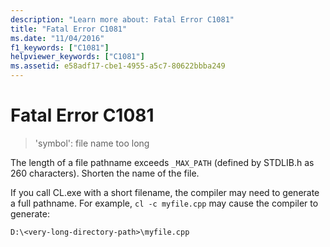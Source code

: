 ```yaml
---
description: "Learn more about: Fatal Error C1081"
title: "Fatal Error C1081"
ms.date: "11/04/2016"
f1_keywords: ["C1081"]
helpviewer_keywords: ["C1081"]
ms.assetid: e58adf17-cbe1-4955-a5c7-80622bbba249
---
```

# Fatal Error C1081

> 'symbol': file name too long

The length of a file pathname exceeds `_MAX_PATH` (defined by STDLIB.h as 260 characters). Shorten the name of the file.

If you call CL.exe with a short filename, the compiler may need to generate a full pathname. For example, `cl -c myfile.cpp` may cause the compiler to generate:

```
D:\<very-long-directory-path>\myfile.cpp
```
